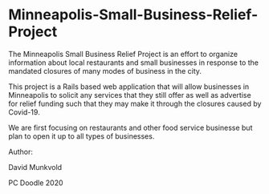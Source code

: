 # Minneapolis-Small-Business-Relief-Project

The Minneapolis Small Business Relief Project is an effort to organize information about local restaurants and small businesses in response to the mandated closures of many modes of business in the city. 

This project is a Rails based web application that will allow businesses in Minneapolis to solicit any services that they still offer as well as advertise for relief funding such that they may make it through the closures caused by Covid-19.

We are first focusing on restaurants and other food service businesse but plan to open it up to all types of businesses.

Author:

David Munkvold

PC Doodle 2020
